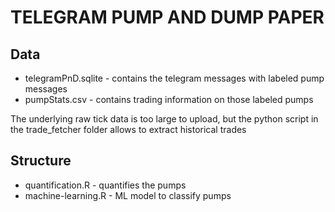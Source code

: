 # TELEGRAM PUMP AND DUMP PAPER

## Data
- telegramPnD.sqlite - contains the telegram messages with labeled pump messages
- pumpStats.csv - contains trading information on those labeled pumps

The underlying raw tick data is too large to upload, but the python script in the trade_fetcher folder allows to extract historical trades

## Structure
- quantification.R - quantifies the pumps
- machine-learning.R - ML model to classify pumps
